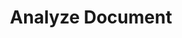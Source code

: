 ---
title: Analyze Document
excerpt: >-
  Analyze a single document by passing a `documentId` and a list of questions in
  natural language. If the `pages` parameter is provided, the AI will only
  analyze the specified pages. Poll for the results using the `GET /job/{jobId}`
  endpoint with the returned jobId.
api:
  file: openapi.json
  operationId: post_analyze_document
hidden: false
---